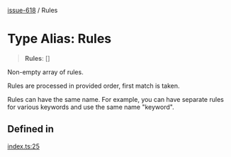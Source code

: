 [issue-618](../README.md) / Rules

# Type Alias: Rules

> **Rules**: []

Non-empty array of rules.

Rules are processed in provided order, first match is taken.

Rules can have the same name. For example, you can have
separate rules for various keywords and use the same name "keyword".

## Defined in

[index.ts:25](https://github.com/typedoc2md/typedoc-plugin-markdown-scratchpad/blob/34ebac04f6d0a54c37c4a26a2da8aa7e199bebf0/issues/618/src/index.ts#L25)
